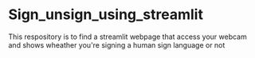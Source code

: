 # Sign_unsign_using_streamlit
This respository is to find a streamlit webpage that access your webcam and shows wheather you're signing a human sign language or not
